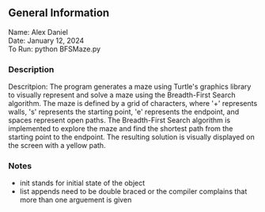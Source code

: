 ## General Information
Name: Alex Daniel<br>
Date: January 12, 2024<br>
To Run: python BFSMaze.py

### Description
Descritpion: The program generates a maze using Turtle's graphics library to visually represent and solve a
maze using the Breadth-First Search algorithm. The maze is defined by a grid of characters, where '+' represents
walls, 's' represents the starting point, 'e' represents the endpoint, and spaces represent open paths. The
Breadth-First Search algorithm is implemented to explore the maze and find the shortest path from the starting
point to the endpoint. The resulting solution is visually displayed on the screen with a yellow path.

### Notes
- init stands for initial state of the object
- list appends need to be double braced or the compiler complains that more than one arguement is given